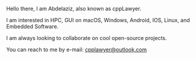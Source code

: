 Hello there, I am Abdelaziz, also known as cppLawyer.

I am interested in HPC, GUI on macOS, Windows, Android, IOS, Linux, and Embedded Software.

I am always looking to collaborate on cool open-source projects.

You can reach to me by e-mail: cpplawyer@outlook.com
